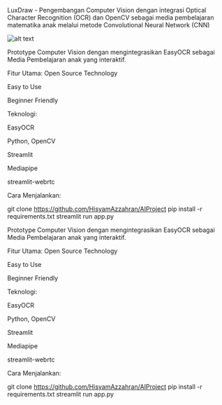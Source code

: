 LuxDraw - Pengembangan Computer Vision dengan integrasi Optical Character Recognition (OCR) dan OpenCV sebagai media pembelajaran matematika anak melalui metode Convolutional Neural Network (CNN)

![alt text](<Poster Project AI.jpg>)

Prototype Computer Vision dengan mengintegrasikan EasyOCR sebagai Media Pembelajaran anak yang interaktif.

Fitur Utama:
Open Source Technology

Easy to Use

Beginner Friendly

Teknologi:

EasyOCR

Python, OpenCV

Streamlit

Mediapipe

streamlit-webrtc

Cara Menjalankan:

git clone https://github.com/HisyamAzzahran/AIProject
pip install -r requirements.txt
streamlit run app.py

Prototype Computer Vision dengan mengintegrasikan EasyOCR sebagai Media Pembelajaran anak yang interaktif.

Fitur Utama:
Open Source Technology

Easy to Use

Beginner Friendly

Teknologi:

EasyOCR

Python, OpenCV

Streamlit

Mediapipe

streamlit-webrtc

Cara Menjalankan:

git clone https://github.com/HisyamAzzahran/AIProject
pip install -r requirements.txt
streamlit run app.py

[def]: <Poster Project AI.jpg>